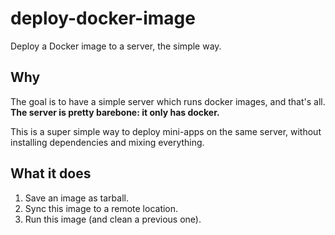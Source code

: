 # deploy-docker-image

Deploy a Docker image to a server, the simple way.

## Why

The goal is to have a simple server which runs docker images, and that's all. **The server is pretty barebone: it only has docker.**

This is a super simple way to deploy mini-apps on the same server, without installing dependencies and mixing everything.

## What it does

1. Save an image as tarball.
2. Sync this image to a remote location.
3. Run this image (and clean a previous one).
